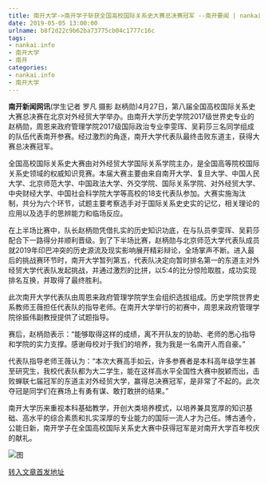 ```yaml
---
title: 南开大学->南开学子斩获全国高校国际关系史大赛总决赛冠军 --南开要闻 | nankai.info
date: 2019-05-05 13:00:00
urlname: b8f2d22c9b62ba73775cb04c1777c16c
tags: 
- nankai.info
- 南开大学
- 南开
categories:
- nankai.info
- 南开大学
---
```


**南开新闻网讯**(学生记者 罗凡 摄影 赵柄勋)4月27日，第八届全国高校国际关系史大赛总决赛在北京对外经贸大学举办。由南开大学历史学院2017级世界史专业的赵柄勋，周恩来政府管理学院2017级国际政治专业李雯珲、吴莉莎三名同学组成的队伍代表南开参赛。经过激烈的角逐，南开大学代表队最终击败东道主，获得大赛总决赛冠军。

全国高校国际关系史大赛由对外经贸大学国际关系学院主办，是全国高等院校国际关系史领域的权威知识竞赛。本届大赛主要由来自南开大学、复旦大学、中国人民大学、北京师范大学、中国政法大学、外交学院、国际关系学院、对外经贸大学、中央财经大学、中国社会科学院大学等高校的18支代表队参加。大赛实施淘汰制，共分为六个环节，试题主要考察选手对于国际关系史史实的记忆，相关理论的应用以及选手的思辨能力和临场反应。

在上半场比赛中，队长赵柄勋凭借扎实的历史知识功底，在与队员李雯珲、吴莉莎配合下一路得分并顺利晋级。到了下半场比赛，赵柄勋与北京师范大学代表队成员就2019年印巴冲突的历史源流及现实影响展开精彩辩论，全场掌声不断。进入最后的挑战赛环节时，南开大学暂列第五，代表队决定向暂时排名第一的东道主对外经贸大学代表队发起挑战，并通过激烈的比拼，以5:4的比分惊险取胜，成功实现排名互换，并取得了最终胜利。

此次南开大学代表队由周恩来政府管理学院学生会组织选拔组成。历史学院世界史系教师王薇担任代表队的指导老师。在南开大学举行的初赛中，周恩来政府管理学院徐振伟副教授提供了试题指导。

赛后，赵柄勋表示：“能够取得这样的成绩，离不开队友的协助、老师的悉心指导和学院的实力支撑。感谢母校对于我们的培养，我为我是一名南开人而自豪。”

代表队指导老师王薇认为：“本次大赛高手如云，许多参赛者是本科高年级学生甚至研究生，我校代表队都为大二学生，能在这样高水平全国性大赛中脱颖而出，击败蝉联七届冠军的东道主对外经贸大学，赢得总决赛冠军，是非常了不起的。此次夺冠是同学们在赛场上有勇有谋、敢打敢拼的结果。”

南开大学历来重视本科基础教学，开创大类培养模式，以培养兼具宽厚的知识基础、高水平的综合素质和扎实深厚的专业能力的国际一流人才为己任。博古通今，公能日新，南开学子在全国高校国际关系史大赛中获得冠军是对南开大学百年校庆的献礼。

![图](http://news.nankai.edu.cn/pic/0/00/35/18/351844_237736.jpg)

[转入文章首发地址](http://news.nankai.edu.cn/nkyw/system/2019/05/02/000448254.shtml)